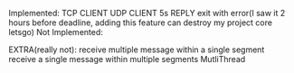 Implemented:
TCP CLIENT
UDP CLIENT
5s REPLY exit with error(I saw it 2 hours before deadline, adding this feature can destroy my project core letsgo) 
Not Implemented:


EXTRA(really not):
receive multiple message within a single segment
receive a single message within multiple segments
MutliThread